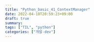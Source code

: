 ```yaml
---
title: "Python_basic_41_ContextManager"
date: 2022-04-10T20:59:23+09:00
draft: true
summary: 
tags: ["TIL", "python"]
categories: ["개발-dev"]
---
```

